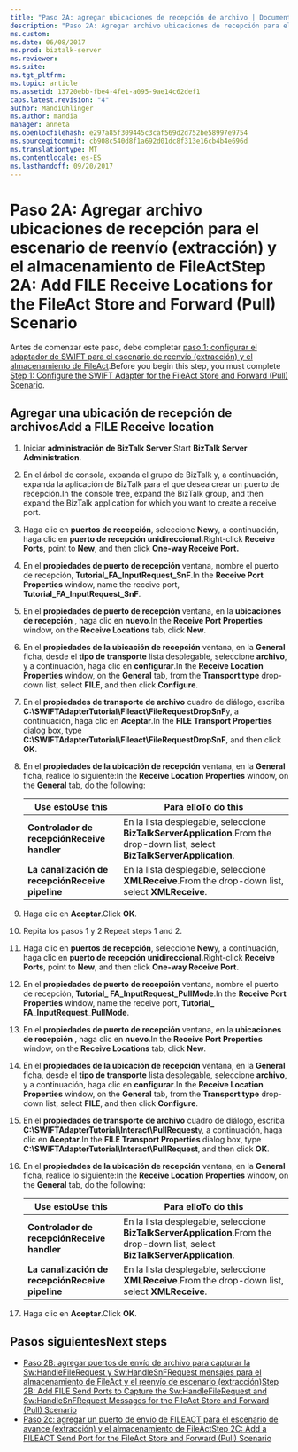 ```yaml
---
title: "Paso 2A: agregar ubicaciones de recepción de archivo | Documentos de Microsoft"
description: "Paso 2A: Agregar archivo ubicaciones de recepción para el escenario de reenvío (extracción) y el almacenamiento de FileAct en BizTalk Server"
ms.custom: 
ms.date: 06/08/2017
ms.prod: biztalk-server
ms.reviewer: 
ms.suite: 
ms.tgt_pltfrm: 
ms.topic: article
ms.assetid: 13720ebb-fbe4-4fe1-a095-9ae14c62def1
caps.latest.revision: "4"
author: MandiOhlinger
ms.author: mandia
manager: anneta
ms.openlocfilehash: e297a85f309445c3caf569d2d752be58997e9754
ms.sourcegitcommit: cb908c540d8f1a692d01dc8f313e16cb4b4e696d
ms.translationtype: MT
ms.contentlocale: es-ES
ms.lasthandoff: 09/20/2017
---
```

# <a name="step-2a-add-file-receive-locations-for-the-fileact-store-and-forward-pull-scenario"></a><span data-ttu-id="3c41b-103">Paso 2A: Agregar archivo ubicaciones de recepción para el escenario de reenvío (extracción) y el almacenamiento de FileAct</span><span class="sxs-lookup"><span data-stu-id="3c41b-103">Step 2A: Add FILE Receive Locations for the FileAct Store and Forward (Pull) Scenario</span></span>
<span data-ttu-id="3c41b-104">Antes de comenzar este paso, debe completar [paso 1: configurar el adaptador de SWIFT para el escenario de reenvío (extracción) y el almacenamiento de FileAct](step-1-configure-the-swift-adapter-for-fileact-store-and-forward-pull-scenario.md).</span><span class="sxs-lookup"><span data-stu-id="3c41b-104">Before you begin this step, you must complete [Step 1: Configure the SWIFT Adapter for the FileAct Store and Forward (Pull) Scenario](step-1-configure-the-swift-adapter-for-fileact-store-and-forward-pull-scenario.md).</span></span>  
  
## <a name="add-a-file-receive-location"></a><span data-ttu-id="3c41b-105">Agregar una ubicación de recepción de archivos</span><span class="sxs-lookup"><span data-stu-id="3c41b-105">Add a FILE Receive location</span></span>  
  
1.  <span data-ttu-id="3c41b-106">Iniciar **administración de BizTalk Server**.</span><span class="sxs-lookup"><span data-stu-id="3c41b-106">Start **BizTalk Server Administration**.</span></span>  
  
2.  <span data-ttu-id="3c41b-107">En el árbol de consola, expanda el grupo de BizTalk y, a continuación, expanda la aplicación de BizTalk para el que desea crear un puerto de recepción.</span><span class="sxs-lookup"><span data-stu-id="3c41b-107">In the console tree, expand the BizTalk group, and then expand the BizTalk application for which you want to create a receive port.</span></span>  
  
3.  <span data-ttu-id="3c41b-108">Haga clic en **puertos de recepción**, seleccione **New**y, a continuación, haga clic en **puerto de recepción unidireccional.**</span><span class="sxs-lookup"><span data-stu-id="3c41b-108">Right-click **Receive Ports**, point to **New**, and then click **One-way Receive Port.**</span></span>  
  
4.  <span data-ttu-id="3c41b-109">En el **propiedades de puerto de recepción** ventana, nombre el puerto de recepción, **Tutorial_FA_InputRequest_SnF**.</span><span class="sxs-lookup"><span data-stu-id="3c41b-109">In the **Receive Port Properties** window, name the receive port, **Tutorial_FA_InputRequest_SnF**.</span></span>  
  
5.  <span data-ttu-id="3c41b-110">En el **propiedades de puerto de recepción** ventana, en la **ubicaciones de recepción** , haga clic en **nuevo**.</span><span class="sxs-lookup"><span data-stu-id="3c41b-110">In the **Receive Port Properties** window, on the **Receive Locations** tab, click **New**.</span></span>  
  
6.  <span data-ttu-id="3c41b-111">En el **propiedades de la ubicación de recepción** ventana, en la **General** ficha, desde el **tipo de transporte** lista desplegable, seleccione **archivo**, y a continuación, haga clic en **configurar**.</span><span class="sxs-lookup"><span data-stu-id="3c41b-111">In the **Receive Location Properties** window, on the **General** tab, from the **Transport type** drop-down list, select **FILE**, and then click **Configure**.</span></span>  
  
7.  <span data-ttu-id="3c41b-112">En el **propiedades de transporte de archivo** cuadro de diálogo, escriba **C:\SWIFTAdapterTutorial\Fileact\FileRequestDropSnF**y, a continuación, haga clic en **Aceptar**.</span><span class="sxs-lookup"><span data-stu-id="3c41b-112">In the **FILE Transport Properties** dialog box, type **C:\SWIFTAdapterTutorial\Fileact\FileRequestDropSnF**, and then click **OK**.</span></span>  
  
8.  <span data-ttu-id="3c41b-113">En el **propiedades de la ubicación de recepción** ventana, en la **General** ficha, realice lo siguiente:</span><span class="sxs-lookup"><span data-stu-id="3c41b-113">In the **Receive Location Properties** window, on the **General** tab, do the following:</span></span>  
  
    |<span data-ttu-id="3c41b-114">**Use esto**</span><span class="sxs-lookup"><span data-stu-id="3c41b-114">**Use this**</span></span>|<span data-ttu-id="3c41b-115">**Para ello**</span><span class="sxs-lookup"><span data-stu-id="3c41b-115">**To do this**</span></span>|  
    |------------------|--------------------|  
    |<span data-ttu-id="3c41b-116">**Controlador de recepción**</span><span class="sxs-lookup"><span data-stu-id="3c41b-116">**Receive handler**</span></span>|<span data-ttu-id="3c41b-117">En la lista desplegable, seleccione **BizTalkServerApplication**.</span><span class="sxs-lookup"><span data-stu-id="3c41b-117">From the drop-down list, select **BizTalkServerApplication**.</span></span>|  
    |<span data-ttu-id="3c41b-118">**La canalización de recepción**</span><span class="sxs-lookup"><span data-stu-id="3c41b-118">**Receive pipeline**</span></span>|<span data-ttu-id="3c41b-119">En la lista desplegable, seleccione **XMLReceive**.</span><span class="sxs-lookup"><span data-stu-id="3c41b-119">From the drop-down list, select **XMLReceive**.</span></span>|  
  
9. <span data-ttu-id="3c41b-120">Haga clic en **Aceptar**.</span><span class="sxs-lookup"><span data-stu-id="3c41b-120">Click **OK**.</span></span>  
  
10. <span data-ttu-id="3c41b-121">Repita los pasos 1 y 2.</span><span class="sxs-lookup"><span data-stu-id="3c41b-121">Repeat steps 1 and 2.</span></span>  
  
11. <span data-ttu-id="3c41b-122">Haga clic en **puertos de recepción**, seleccione **New**y, a continuación, haga clic en **puerto de recepción unidireccional.**</span><span class="sxs-lookup"><span data-stu-id="3c41b-122">Right-click **Receive Ports**, point to **New**, and then click **One-way Receive Port.**</span></span>  
  
12. <span data-ttu-id="3c41b-123">En el **propiedades de puerto de recepción** ventana, nombre el puerto de recepción, **Tutorial_ FA_InputRequest_PullMode**.</span><span class="sxs-lookup"><span data-stu-id="3c41b-123">In the **Receive Port Properties** window, name the receive port, **Tutorial_ FA_InputRequest_PullMode**.</span></span>  
  
13. <span data-ttu-id="3c41b-124">En el **propiedades de puerto de recepción** ventana, en la **ubicaciones de recepción** , haga clic en **nuevo**.</span><span class="sxs-lookup"><span data-stu-id="3c41b-124">In the **Receive Port Properties** window, on the **Receive Locations** tab, click **New**.</span></span>  
  
14. <span data-ttu-id="3c41b-125">En el **propiedades de la ubicación de recepción** ventana, en la **General** ficha, desde el **tipo de transporte** lista desplegable, seleccione **archivo**, y a continuación, haga clic en **configurar**.</span><span class="sxs-lookup"><span data-stu-id="3c41b-125">In the **Receive Location Properties** window, on the **General** tab, from the **Transport type** drop-down list, select **FILE**, and then click **Configure**.</span></span>  
  
15. <span data-ttu-id="3c41b-126">En el **propiedades de transporte de archivo** cuadro de diálogo, escriba **C:\SWIFTAdapterTutorial\Interact\PullRequest**y, a continuación, haga clic en **Aceptar**.</span><span class="sxs-lookup"><span data-stu-id="3c41b-126">In the **FILE Transport Properties** dialog box, type **C:\SWIFTAdapterTutorial\Interact\PullRequest**, and then click **OK**.</span></span>  
  
16. <span data-ttu-id="3c41b-127">En el **propiedades de la ubicación de recepción** ventana, en la **General** ficha, realice lo siguiente:</span><span class="sxs-lookup"><span data-stu-id="3c41b-127">In the **Receive Location Properties** window, on the **General** tab, do the following:</span></span>  
  
    |<span data-ttu-id="3c41b-128">**Use esto**</span><span class="sxs-lookup"><span data-stu-id="3c41b-128">**Use this**</span></span>|<span data-ttu-id="3c41b-129">**Para ello**</span><span class="sxs-lookup"><span data-stu-id="3c41b-129">**To do this**</span></span>|  
    |------------------|--------------------|  
    |<span data-ttu-id="3c41b-130">**Controlador de recepción**</span><span class="sxs-lookup"><span data-stu-id="3c41b-130">**Receive handler**</span></span>|<span data-ttu-id="3c41b-131">En la lista desplegable, seleccione **BizTalkServerApplication**.</span><span class="sxs-lookup"><span data-stu-id="3c41b-131">From the drop-down list, select **BizTalkServerApplication**.</span></span>|  
    |<span data-ttu-id="3c41b-132">**La canalización de recepción**</span><span class="sxs-lookup"><span data-stu-id="3c41b-132">**Receive pipeline**</span></span>|<span data-ttu-id="3c41b-133">En la lista desplegable, seleccione **XMLReceive**.</span><span class="sxs-lookup"><span data-stu-id="3c41b-133">From the drop-down list, select **XMLReceive**.</span></span>|  
  
17. <span data-ttu-id="3c41b-134">Haga clic en **Aceptar**.</span><span class="sxs-lookup"><span data-stu-id="3c41b-134">Click **OK**.</span></span>  
  
## <a name="next-steps"></a><span data-ttu-id="3c41b-135">Pasos siguientes</span><span class="sxs-lookup"><span data-stu-id="3c41b-135">Next steps</span></span>
-  [<span data-ttu-id="3c41b-136">Paso 2B: agregar puertos de envío de archivo para capturar la Sw:HandleFileRequest y Sw:HandleSnFRequest mensajes para el almacenamiento de FileAct y el reenvío de escenario (extracción)</span><span class="sxs-lookup"><span data-stu-id="3c41b-136">Step 2B: Add FILE Send Ports to Capture the Sw:HandleFileRequest and Sw:HandleSnFRequest Messages for the FileAct Store and Forward (Pull) Scenario</span></span>](step-2b-add-file-send-ports--get-sw-handlefilerequest-and-sw-handlesnfrequest.md)   
-  [<span data-ttu-id="3c41b-137">Paso 2c: agregar un puerto de envío de FILEACT para el escenario de avance (extracción) y el almacenamiento de FileAct</span><span class="sxs-lookup"><span data-stu-id="3c41b-137">Step 2C: Add a FILEACT Send Port for the FileAct Store and Forward (Pull) Scenario</span></span>](step-2c-add-a-fileact-send-port-for-fileact-store-and-forward-pull-scenario.md)